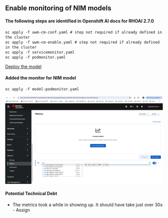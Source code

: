 ## Enable monitoring of NIM models

#### The following steps are identified in Openshift AI docs for RHOAI 2.7.0
```
oc apply -f uwm-cm-conf.yaml # step not required if already defined in the cluster
oc apply -f uwm-cm-enable.yaml # step not required if already defined in the cluster
oc apply -f servicemonitor.yaml
oc apply -f podmonitor.yaml
```

[Deploy the model](https://github.com/mpaulgreen/nvidia-kserve-poc/blob/main/nim-runtime-published/a100/pvc-mount/README.md)

#### Added the monitor for NIM model
```
oc apply -f model-podmonitor.yaml
```

![Metrics](./metrics.png?raw=true "Title")

#### Potential Technical Debt
- The metrics took a while in showing up. It should have take just over 30s - Assign